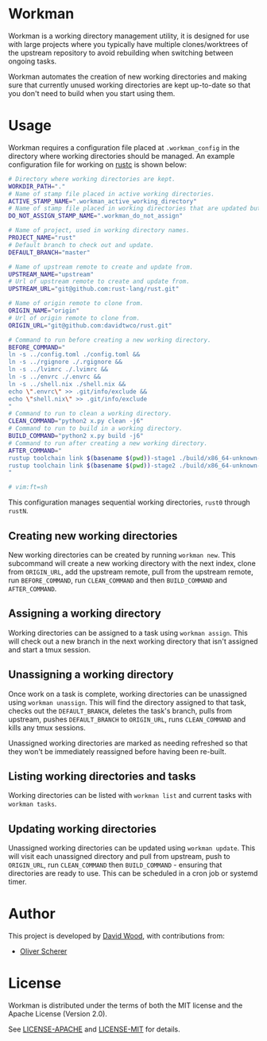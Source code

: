 # Workman
Workman is a working directory management utility, it is designed for use with large projects where
you typically have multiple clones/worktrees of the upstream repository to avoid rebuilding when
switching between ongoing tasks.

Workman automates the creation of new working directories and
making sure that currently unused working directories are kept up-to-date so that you don't need to
build when you start using them.

# Usage
Workman requires a configuration file placed at `.workman_config` in the directory where working
directories should be managed. An example configuration file for working on
[rustc](https://github.com/rust-lang/rust) is shown below:

```sh
# Directory where working directories are kept.
WORKDIR_PATH="."
# Name of stamp file placed in active working directories.
ACTIVE_STAMP_NAME=".workman_active_working_directory"
# Name of stamp file placed in working directories that are updated but not assigned.
DO_NOT_ASSIGN_STAMP_NAME=".workman_do_not_assign"

# Name of project, used in working directory names.
PROJECT_NAME="rust"
# Default branch to check out and update.
DEFAULT_BRANCH="master"

# Name of upstream remote to create and update from.
UPSTREAM_NAME="upstream"
# Url of upstream remote to create and update from.
UPSTREAM_URL="git@github.com:rust-lang/rust.git"

# Name of origin remote to clone from.
ORIGIN_NAME="origin"
# Url of origin remote to clone from.
ORIGIN_URL="git@github.com:davidtwco/rust.git"

# Command to run before creating a new working directory.
BEFORE_COMMAND="
ln -s ../config.toml ./config.toml &&
ln -s ../rgignore ./.rgignore &&
ln -s ../lvimrc ./.lvimrc &&
ln -s ../envrc ./.envrc &&
ln -s ../shell.nix ./shell.nix &&
echo \".envrc\" >> .git/info/exclude &&
echo \"shell.nix\" >> .git/info/exclude
"
# Command to run to clean a working directory.
CLEAN_COMMAND="python2 x.py clean -j6"
# Command to run to build in a working directory.
BUILD_COMMAND="python2 x.py build -j6"
# Command to run after creating a new working directory.
AFTER_COMMAND="
rustup toolchain link $(basename $(pwd))-stage1 ./build/x86_64-unknown-linux-gnu/stage1 &&
rustup toolchain link $(basename $(pwd))-stage2 ./build/x86_64-unknown-linux-gnu/stage2
"

# vim:ft=sh
```

This configuration manages sequential working directories, `rust0` through `rustN`.

## Creating new working directories
New working directories can be created by running `workman new`. This subcommand will create a new
working directory with the next index, clone from `ORIGIN_URL`, add the upstream remote, pull from
the upstream remote, run `BEFORE_COMMAND`, run `CLEAN_COMMAND` and then `BUILD_COMMAND` and
`AFTER_COMMAND`.

## Assigning a working directory
Working directories can be assigned to a task using `workman assign`. This will check out a new
branch in the next working directory that isn't assigned and start a tmux session.

## Unassigning a working directory
Once work on a task is complete, working directories can be unassigned using `workman unassign`.
This will find the directory assigned to that task, checks out the `DEFAULT_BRANCH`, deletes the
task's branch, pulls from upstream, pushes `DEFAULT_BRANCH` to `ORIGIN_URL`, runs `CLEAN_COMMAND`
and kills any tmux sessions.

Unassigned working directories are marked as needing refreshed so that they won't be immediately
reassigned before having been re-built.

## Listing working directories and tasks
Working directories can be listed with `workman list` and current tasks with `workman tasks`.

## Updating working directories
Unassigned working directories can be updated using `workman update`. This will visit each
unassigned directory and pull from upstream, push to `ORIGIN_URL`, run `CLEAN_COMMAND` then
`BUILD_COMMAND` - ensuring that directories are ready to use. This can be scheduled in a cron job
or systemd timer.

# Author
This project is developed by [David Wood](https://davidtw.co), with contributions from:

- [Oliver Scherer](https://github.com/oli-obk)

# License
Workman is distributed under the terms of both the MIT license and the Apache License (Version 2.0).

See [LICENSE-APACHE](LICENSE-APACHE) and [LICENSE-MIT](LICENSE-MIT) for details.
